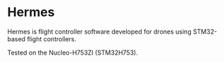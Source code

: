 # Hermes

Hermes is flight controller software developed for drones using STM32-based
flight controllers.

Tested on the Nucleo-H753ZI (STM32H753).
